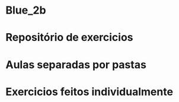 # Blue_2b
# Repositório de exercicios 
# Aulas separadas por pastas 
# Exercicios feitos individualmente 